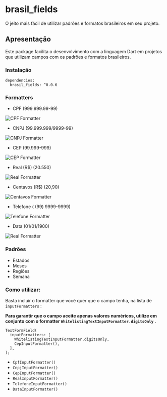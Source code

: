 # brasil_fields

O jeito mais fácil de utilizar padrões e formatos brasileiros em seu projeto.

## Apresentação

Este package facilita o desenvolvimento com a linguagem Dart em projetos que
utilizam campos com os padrões e formatos brasileiros.

### Instalação

```
dependencies:
  brasil_fields: ^0.0.6
```

### Formatters

- CPF (999.999.99-99)

![CPF Formatter](https://github.com/rubensdemelo/brasil_fields/blob/master/img/cpf.gif "CPF Formatter")

- CNPJ (99.999.999/9999-99)

![CNPJ Formatter](https://github.com/rubensdemelo/brasil_fields/blob/master/img/cnpj.gif "CNPJ Formatter")

- CEP (99.999-999)

![CEP Formatter](https://github.com/rubensdemelo/brasil_fields/blob/master/img/cep.gif "CEP Formatter")

- Real (R\$) (20.550)

![Real Formatter](https://github.com/rubensdemelo/brasil_fields/blob/master/img/real.gif "Real Formatter")

- Centavos (R\$) (20,90)

![Centavos Formatter](https://github.com/rubensdemelo/brasil_fields/blob/master/img/centavos.gif "Centavos Formatter")

- Telefone ( (99) 9999-9999)

![Telefone Formatter](https://github.com/rubensdemelo/brasil_fields/blob/master/img/telefone.gif "Telefone Formatter")

- Data (01/01/1900)

![Real Formatter](https://github.com/rubensdemelo/brasil_fields/blob/master/img/data.gif "Data Formatter")

### Padrões

- Estados
- Meses
- Regiões
- Semana

### Como utilizar:

Basta incluir o formatter que você quer que o campo tenha, na lista de `inputFormatters` :

**Para garantir que o campo aceite apenas valores numéricos, utilize em conjunto com o formatter `WhitelistingTextInputFormatter.digitsOnly` .**

```
TextFormField(
  inputFormatters: [
    WhitelistingTextInputFormatter.digitsOnly,
    CepInputFormatter(),
  ],
);

```

- `CpfInputFormatter()`
- `CnpjInputFormatter()`
- `CepInputFormatter()`
- `RealInputFormatter()`
- `TelefoneInputFormatter()`
- `DataInputFormatter()`
